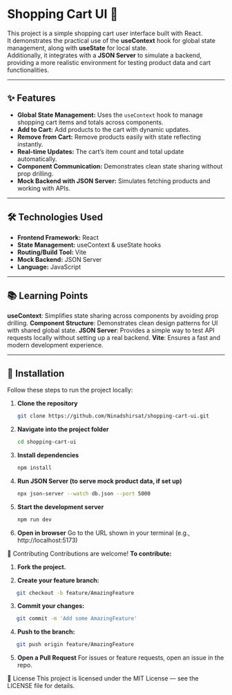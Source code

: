 # Shopping Cart UI 🛒

This project is a simple shopping cart user interface built with React.  
It demonstrates the practical use of the **useContext** hook for global state management, along with **useState** for local state.  
Additionally, it integrates with a **JSON Server** to simulate a backend, providing a more realistic environment for testing product data and cart functionalities.

---

## ✨ Features

- **Global State Management:** Uses the `useContext` hook to manage shopping cart items and totals across components.
- **Add to Cart:** Add products to the cart with dynamic updates.
- **Remove from Cart:** Remove products easily with state reflecting instantly.
- **Real-time Updates:** The cart’s item count and total update automatically.
- **Component Communication:** Demonstrates clean state sharing without prop drilling.
- **Mock Backend with JSON Server:** Simulates fetching products and working with APIs.

---

## 🛠️ Technologies Used

- **Frontend Framework:** React
- **State Management:** useContext & useState hooks
- **Routing/Build Tool:** Vite
- **Mock Backend:** JSON Server
- **Language:** JavaScript

---

## 📚 Learning Points

**useContext**: Simplifies state sharing across components by avoiding prop drilling.
**Component Structure**: Demonstrates clean design patterns for UI with shared global state.
**JSON Server**: Provides a simple way to test API requests locally without setting up a real backend.
**Vite**: Ensures a fast and modern development experience.

---

## 🚀 Installation

Follow these steps to run the project locally:

1. **Clone the repository**

   ```bash
   git clone https://github.com/Ninadshirsat/shopping-cart-ui.git
   ```

2. **Navigate into the project folder**

   ```bash
   cd shopping-cart-ui
   ```

3. **Install dependencies**

   ```bash
   npm install
   ```

4. **Run JSON Server (to serve mock product data, if set up)**

   ```bash
   npx json-server --watch db.json --port 5000
   ```

5. **Start the development server**

   ```bash
   npm run dev
   ```

6. **Open in browser**
   Go to the URL shown in your terminal (e.g., http://localhost:5173)

🤝 Contributing
Contributions are welcome!
**To contribute:**

1. **Fork the project.**

2. **Create your feature branch:**

```bash
   git checkout -b feature/AmazingFeature
```

3. **Commit your changes:**

```bash
   git commit -m 'Add some AmazingFeature'
```

4. **Push to the branch:**

```bash
   git push origin feature/AmazingFeature
```

5. **Open a Pull Request**
   For issues or feature requests, open an issue in the repo.

📜 License
This project is licensed under the MIT License — see the LICENSE file for details.
